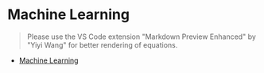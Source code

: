 # Machine Learning
> Please use the VS Code extension "Markdown Preview Enhanced" by "Yiyi Wang" for better rendering of equations.

- [Machine Learning](/machine_learning/)